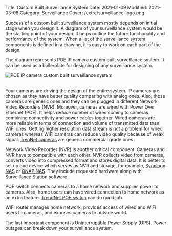 Title: Custom Built Surveillance System
Date: 2021-01-09
Modified: 2021-03-08
Category: Surveillance
Cover: /extra/surveillance-logo.png

Success of a custom built surveillance system mostly depends on initial stage when you design it. A diagram of your surveillance system would be the starting point of your design. it helps outline the future functionality and performance of the system. When a list of the surveillance system components is defined in a drawing, it is easy to work on each part of the design.

The diagram represents POE IP camera custom built surveillance system. It can be used as a boilerplate for designing of any surveillance system. 

![POE IP camera custom built surveillance system]({static}/images/custom-built-surveillance-system/custom-built-suveillance-system-diagram.jpg)</br></br>

Your cameras are driving the design of the entire system. IP cameras are chosen as they have better quality comparing with analog ones. Also, those cameras are generic ones and they can be plugged in different Network Video Recorders (NVR). Moreover, cameras are wired with Power Over Ethernet (POE). It helps reduce number of wires coming to cameras combining connectivity and power cables together. Wired cameras are more reliable in terms of connection and volume of transmitted data than WiFi ones. Getting higher resolution data stream is not a problem for wired cameras whereas WiFi cameras can reduce video quality because of weak signal. [TrenNet cameras](https://www.trendnet.com/products/surveillance/poe-cameras) are generic commercial grade ones.

Network Video Recorder (NVR) is another critical component. Cameras and NVR have to compatible with each other. NVR collects video from cameras, converts video into compressed format and stores digital data. It is better to set up one device which serves as NVR and storage, for example, [Synology NAS](https://www.synology.com/en-ca/products/series/home) or [QNAP NAS](https://www.qnap.com/en/product/series/home). They include requested hardware along with Surveillance Station software.

POE switch connects cameras to a home network and supplies power to cameras. Also, home users can have wired connection to home network as an extra feature. [TrendNet POE switch](https://www.trendnet.com/products/poe/switches) can do good job.

WiFi router manages home network, provides access of wired and WiFi users to cameras, and exposes cameras to outside world.

The last important component is Uninterruptible Power Supply (UPS). Power outages can break down your surveillance system.
